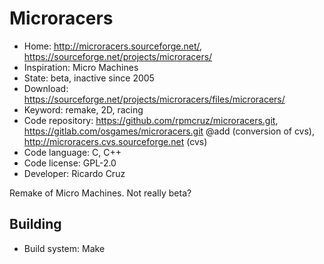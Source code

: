 # Microracers

- Home: http://microracers.sourceforge.net/, https://sourceforge.net/projects/microracers/
- Inspiration: Micro Machines
- State: beta, inactive since 2005
- Download: https://sourceforge.net/projects/microracers/files/microracers/
- Keyword: remake, 2D, racing
- Code repository: https://github.com/rpmcruz/microracers.git, https://gitlab.com/osgames/microracers.git @add (conversion of cvs), http://microracers.cvs.sourceforge.net (cvs)
- Code language: C, C++
- Code license: GPL-2.0
- Developer: Ricardo Cruz

Remake of Micro Machines.
Not really beta?

## Building

- Build system: Make
